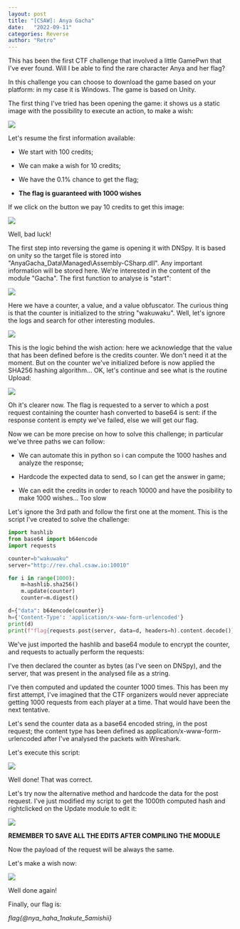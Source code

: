 ```yaml
---
layout: post
title: "[CSAW]: Anya Gacha"
date:   "2022-09-11"
categories: Reverse
author: "Retro"
---
```


This has been the first CTF challenge that involved a little GamePwn that I've ever found. Will I be able to find the rare character Anya and her flag?

In this challenge you can choose to download the game based on your platform: in my case it is Windows. The game is based on Unity.

The first thing I've tried has been opening the game: it shows us a static image with the possibility to execute an action, to make a wish: 

![](/assets/posts_images/anyagacha/1-image1.png)

Let's resume the first information available:

- We start with 100 credits;

- We can make a wish for 10 credits;

- We have the 0.1% chance to get the flag;

- **The flag is guaranteed with 1000 wishes**

If we click on the button we pay 10 credits to get this image:

![](/assets/posts_images/anyagacha/2-image2.png)

Well, bad luck!

The first step into reversing the game is opening it with DNSpy. It is based on unity so the target file is stored into "AnyaGacha_Data\Managed\Assembly-CSharp.dll". Any important information will be stored here. We're interested in the content of the module "Gacha". The first function to analyse is "start":

![](/assets/posts_images/anyagacha/3-start.png)

Here we have a counter, a value, and a value obfuscator. The curious thing is that the counter is initialized to the string "wakuwaku".  Well, let's  ignore the logs and search for other interesting modules.

![](/assets/posts_images/anyagacha/4-wish.png)

This is the logic behind the wish action: here we acknowledge that the value that has been defined before is the credits counter. We don't need it at the moment. But on the counter we've initialized before is now applied the SHA256 hashing algorithm... OK, let's continue and see what is  the routine Upload:

![](/assets/posts_images/anyagacha/5-update.png)

Oh it's clearer now. The flag is requested to a server to which a post request containing the counter hash converted to base64 is sent: if the response content is empty we've failed, else we will get our flag.

Now  we can be more precise on how to solve this challenge; in particular we've three paths we can follow:

- We can automate this in python so i can compute the 1000 hashes and analyze the response;

- Hardcode the expected data to send, so I can get the answer in game;

- We can edit the credits in order to reach 10000 and have the posibility to make 1000 wishes... Too slow

Let's ignore the 3rd path and follow the first one at the moment. This is the script I've created to solve the challenge:

```python
import hashlib
from base64 import b64encode
import requests

counter=b"wakuwaku"
server="http://rev.chal.csaw.io:10010"

for i in range(1000):
    m=hashlib.sha256()
    m.update(counter)
    counter=m.digest()

d={"data": b64encode(counter)}
h={'Content-Type': 'application/x-www-form-urlencoded'}
print(d)
print(f"flag{requests.post(server, data=d, headers=h).content.decode()}")
```

We've just imported the hashlib and base64 module to encrypt the counter, and requests to actually perform the requests:

I've then declared the counter as bytes (as I've seen on DNSpy), and the server, that was present in the analysed  file as a string.

I've then computed and updated the counter 1000 times. This has been my first attempt, I've imagined that the CTF organizers would never appreciate getting 1000 requests from each player at a time. That would have been the next tentative.

Let's send the counter data as a base64 encoded string, in the post request; the content type has been defined as application/x-www-form-urlencoded after I've analysed the packets with Wireshark. 

Let's execute this script:

![](/assets/posts_images/anyagacha/6-flag.png)

Well done! That was correct.

Let's try now the alternative method and hardcode the data for the post request. I've just modified my script to get the 1000th computed hash and rightclicked on the Update module to edit it:

![](/assets/posts_images/anyagacha/7-module.png)

**REMEMBER TO SAVE ALL THE EDITS AFTER COMPILING THE MODULE**

Now the payload of the request will be always the same. 

Let's make a wish now:

![](/assets/posts_images/anyagacha/8-flagalt.png)

Well done again!

Finally, our flag is: 

*flag{@nya_haha_1nakute_5amishii}*
